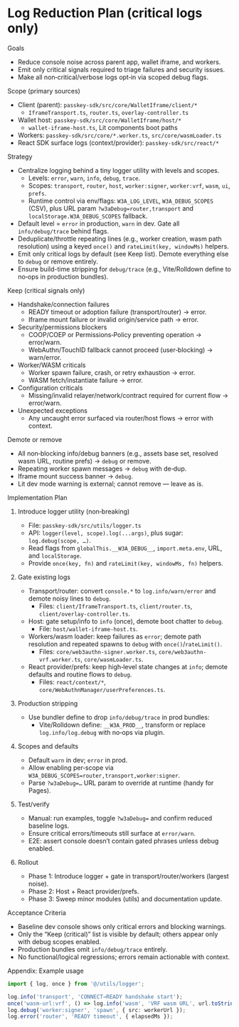 # Log Reduction Plan (critical logs only)

Goals
- Reduce console noise across parent app, wallet iframe, and workers.
- Emit only critical signals required to triage failures and security issues.
- Make all non‑critical/verbose logs opt‑in via scoped debug flags.

Scope (primary sources)
- Client (parent): `passkey-sdk/src/core/WalletIframe/client/*`
  - `IframeTransport.ts`, `router.ts`, `overlay-controller.ts`
- Wallet host: `passkey-sdk/src/core/WalletIframe/host/*`
  - `wallet-iframe-host.ts`, Lit components boot paths
- Workers: `passkey-sdk/src/core/*.worker.ts`, `src/core/wasmLoader.ts`
- React SDK surface logs (context/provider): `passkey-sdk/src/react/*`

Strategy
- Centralize logging behind a tiny logger utility with levels and scopes.
  - Levels: `error`, `warn`, `info`, `debug`, `trace`.
  - Scopes: `transport`, `router`, `host`, `worker:signer`, `worker:vrf`, `wasm`, `ui`, `prefs`.
  - Runtime control via env/flags: `W3A_LOG_LEVEL`, `W3A_DEBUG_SCOPES` (CSV), plus URL param `?w3aDebug=router,transport` and `localStorage.W3A_DEBUG_SCOPES` fallback.
- Default level = `error` in production, `warn` in dev. Gate all `info/debug/trace` behind flags.
- Deduplicate/throttle repeating lines (e.g., worker creation, wasm path resolution) using a keyed `once()` and `rateLimit(key, windowMs)` helpers.
- Emit only critical logs by default (see Keep list). Demote everything else to `debug` or remove entirely.
- Ensure build-time stripping for `debug/trace` (e.g., Vite/Rolldown define to no‑ops in production bundles).

Keep (critical signals only)
- Handshake/connection failures
  - READY timeout or adoption failure (transport/router) → error.
  - Iframe mount failure or invalid origin/service path → error.
- Security/permissions blockers
  - COOP/COEP or Permissions‑Policy preventing operation → error/warn.
  - WebAuthn/TouchID fallback cannot proceed (user‑blocking) → warn/error.
- Worker/WASM criticals
  - Worker spawn failure, crash, or retry exhaustion → error.
  - WASM fetch/instantiate failure → error.
- Configuration criticals
  - Missing/invalid relayer/network/contract required for current flow → error/warn.
- Unexpected exceptions
  - Any uncaught error surfaced via router/host flows → error with context.

Demote or remove
- All non‑blocking info/debug banners (e.g., assets base set, resolved wasm URL, routine prefs) → `debug` or remove.
- Repeating worker spawn messages → `debug` with de‑dup.
- Iframe mount success banner → `debug`.
- Lit dev mode warning is external; cannot remove — leave as is.

Implementation Plan
1) Introduce logger utility (non‑breaking)
   - File: `passkey-sdk/src/utils/logger.ts`
   - API: `logger(level, scope).log(...args)`, plus sugar: `log.debug(scope, …)`.
   - Read flags from `globalThis.__W3A_DEBUG__`, `import.meta.env`, URL, and `localStorage`.
   - Provide `once(key, fn)` and `rateLimit(key, windowMs, fn)` helpers.

2) Gate existing logs
   - Transport/router: convert `console.*` to `log.info/warn/error` and demote noisy lines to `debug`.
     - Files: `client/IframeTransport.ts`, `client/router.ts`, `client/overlay-controller.ts`.
   - Host: gate setup/info to `info` (once), demote boot chatter to `debug`.
     - File: `host/wallet-iframe-host.ts`.
   - Workers/wasm loader: keep failures as `error`; demote path resolution and repeated spawns to `debug` with `once()`/`rateLimit()`.
     - Files: `core/web3authn-signer.worker.ts`, `core/web3authn-vrf.worker.ts`, `core/wasmLoader.ts`.
   - React provider/prefs: keep high‑level state changes at `info`; demote defaults and routine flows to `debug`.
     - Files: `react/context/*`, `core/WebAuthnManager/userPreferences.ts`.

3) Production stripping
   - Use bundler define to drop `info/debug/trace` in prod bundles:
     - Vite/Rolldown define: `__W3A_PROD__`, transform or replace `log.info/log.debug` with no‑ops via plugin.

4) Scopes and defaults
   - Default `warn` in dev; `error` in prod.
   - Allow enabling per‑scope via `W3A_DEBUG_SCOPES=router,transport,worker:signer`.
   - Parse `?w3aDebug=…` URL param to override at runtime (handy for Pages).

5) Test/verify
   - Manual: run examples, toggle `?w3aDebug=` and confirm reduced baseline logs.
   - Ensure critical errors/timeouts still surface at `error/warn`.
   - E2E: assert console doesn’t contain gated phrases unless debug enabled.

6) Rollout
   - Phase 1: Introduce logger + gate in transport/router/workers (largest noise).
   - Phase 2: Host + React provider/prefs.
   - Phase 3: Sweep minor modules (utils) and documentation update.

Acceptance Criteria
- Baseline dev console shows only critical errors and blocking warnings.
- Only the “Keep (critical)” list is visible by default; others appear only with debug scopes enabled.
- Production bundles omit `info/debug/trace` entirely.
- No functional/logical regressions; errors remain actionable with context.

Appendix: Example usage
```ts
import { log, once } from '@/utils/logger';

log.info('transport', 'CONNECT→READY handshake start');
once('wasm-url:vrf', () => log.info('wasm', 'VRF wasm URL', url.toString()));
log.debug('worker:signer', 'spawn', { src: workerUrl });
log.error('router', 'READY timeout', { elapsedMs });
```
